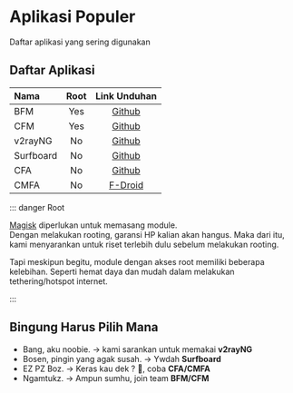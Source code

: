 # Aplikasi Populer

Daftar aplikasi yang sering digunakan

## Daftar Aplikasi

| Nama      | Root |                                    Link Unduhan                                    |
| :-------- | :--: | :--------------------------------------------------------------------------------: |
| BFM       | Yes  |    <a href="https://github.com/taamarin/Box4Magisk/releases/latest">Github</a>     |
| CFM       | Yes  |  <a href="https://github.com/taamarin/ClashforMagisk/releases/latest">Github</a>   |
| v2rayNG   |  No  |       <a href="https://github.com/2dust/v2rayNG/releases/latest">Github</a>        |
| Surfboard |  No  |   <a href="https://github.com/getsurfboard/surfboard/releases/latest">Github</a>   |
| CFA       |  No  |   <a href="https://github.com/Kr328/ClashForAndroid/releases/latest">Github</a>    |
| CMFA      |  No  | <a href="https://f-droid.org/packages/com.github.metacubex.clash.meta">F-Droid</a> |

::: danger Root

[Magisk](https://github.com/topjohnwu/Magisk/releases/latest) diperlukan untuk memasang module.  
Dengan melakukan rooting, garansi HP kalian akan hangus. Maka dari itu, kami menyarankan untuk riset terlebih dulu sebelum melakukan rooting.

Tapi meskipun begitu, module dengan akses root memiliki beberapa kelebihan. Seperti hemat daya dan mudah dalam melakukan tethering/hotspot internet.

:::

## Bingung Harus Pilih Mana

- Bang, aku noobie. -> kami sarankan untuk memakai **v2rayNG**
- Bosen, pingin yang agak susah. -> Ywdah **Surfboard**
- EZ PZ Boz. -> Keras kau dek ? 🤨, coba **CFA/CMFA**
- Ngamtukz. -> Ampun sumhu, join team **BFM/CFM**

